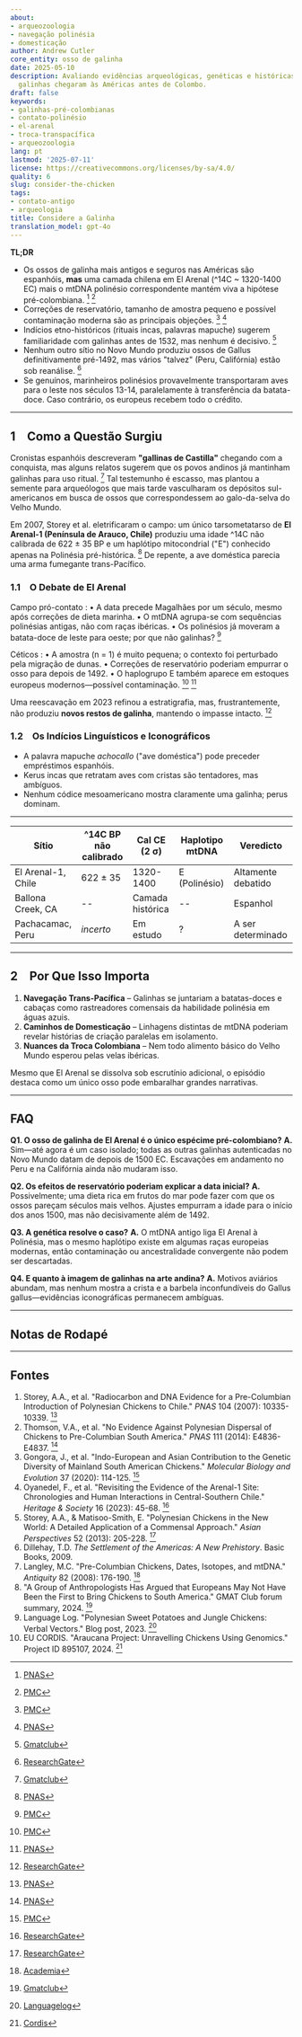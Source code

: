 ```yaml
---
about:
- arqueozoologia
- navegação polinésia
- domesticação
author: Andrew Cutler
core_entity: osso de galinha
date: 2025-05-10
description: Avaliando evidências arqueológicas, genéticas e históricas sobre se as
  galinhas chegaram às Américas antes de Colombo.
draft: false
keywords:
- galinhas-pré-colombianas
- contato-polinésio
- el-arenal
- troca-transpacífica
- arqueozoologia
lang: pt
lastmod: '2025-07-11'
license: https://creativecommons.org/licenses/by-sa/4.0/
quality: 6
slug: consider-the-chicken
tags:
- contato-antigo
- arqueologia
title: Considere a Galinha
translation_model: gpt-4o
---
```


**TL;DR**

- Os ossos de galinha mais antigos e seguros nas Américas são espanhóis, **mas** uma camada chilena em El Arenal (^14C ~ 1320-1400 EC) mais o mtDNA polinésio correspondente mantém viva a hipótese pré-colombiana. [^oai1] [^oai2] 
- Correções de reservatório, tamanho de amostra pequeno e possível contaminação moderna são as principais objeções. [^oai3] [^oai4] 
- Indícios etno-históricos (rituais incas, palavras mapuche) sugerem familiaridade com galinhas antes de 1532, mas nenhum é decisivo. [^oai5] 
- Nenhum outro sítio no Novo Mundo produziu ossos de Gallus definitivamente pré-1492, mas vários "talvez" (Peru, Califórnia) estão sob reanálise. [^oai6] 
- Se genuínos, marinheiros polinésios provavelmente transportaram aves para o leste nos séculos 13-14, paralelamente à transferência da batata-doce. Caso contrário, os europeus recebem todo o crédito.

---

## 1 Como a Questão Surgiu

Cronistas espanhóis descreveram **"gallinas de Castilla"** chegando com a conquista, mas alguns relatos sugerem que os povos andinos já mantinham galinhas para uso ritual. [^oai7] Tal testemunho é escasso, mas plantou a semente para arqueólogos que mais tarde vasculharam os depósitos sul-americanos em busca de ossos que correspondessem ao galo-da-selva do Velho Mundo.

Em 2007, Storey et al. eletrificaram o campo: um único tarsometatarso de **El Arenal-1 (Península de Arauco, Chile)** produziu uma idade ^14C não calibrada de 622 ± 35 BP e um haplótipo mitocondrial ("E") conhecido apenas na Polinésia pré-histórica. [^oai8] De repente, a ave doméstica parecia uma arma fumegante trans-Pacífico.

### 1.1 O Debate de El Arenal

Campo pró-contato 
: • A data precede Magalhães por um século, mesmo após correções de dieta marinha. 
 • O mtDNA agrupa-se com sequências polinésias antigas, não com raças ibéricas. 
 • Os polinésios já moveram a batata-doce de leste para oeste; por que não galinhas? [^oai9] 

Céticos 
: • A amostra (n = 1) é muito pequena; o contexto foi perturbado pela migração de dunas. 
 • Correções de reservatório poderiam empurrar o osso para depois de 1492. 
 • O haplogrupo E também aparece em estoques europeus modernos—possível contaminação. [^oai10] [^oai11] 

Uma reescavação em 2023 refinou a estratigrafia, mas, frustrantemente, não produziu **novos restos de galinha**, mantendo o impasse intacto. [^oai12]

### 1.2 Os Indícios Linguísticos e Iconográficos

- A palavra mapuche *achocallo* ("ave doméstica") pode preceder empréstimos espanhóis. 
- Kerus incas que retratam aves com cristas são tentadores, mas ambíguos. 
- Nenhum códice mesoamericano mostra claramente uma galinha; perus dominam.

---

| Sítio | ^14C BP não calibrado | Cal CE (2 σ) | Haplotipo mtDNA | Veredicto |
|-------|-----------------------|--------------|-----------------|-----------|
| El Arenal-1, Chile | 622 ± 35 | 1320-1400 | E (Polinésio) | Altamente debatido |
| Ballona Creek, CA | -- | Camada histórica | -- | Espanhol |
| Pachacamac, Peru | *incerto* | Em estudo | ? | A ser determinado |

---

## 2 Por Que Isso Importa

1. **Navegação Trans-Pacífica** – Galinhas se juntariam a batatas-doces e cabaças como rastreadores comensais da habilidade polinésia em águas azuis.  
2. **Caminhos de Domesticação** – Linhagens distintas de mtDNA poderiam revelar histórias de criação paralelas em isolamento.  
3. **Nuances da Troca Colombiana** – Nem todo alimento básico do Velho Mundo esperou pelas velas ibéricas.

Mesmo que El Arenal se dissolva sob escrutínio adicional, o episódio destaca como um único osso pode embaralhar grandes narrativas.

---

## FAQ

**Q1. O osso de galinha de El Arenal é o único espécime pré-colombiano?** 
**A.** Sim—até agora é um caso isolado; todas as outras galinhas autenticadas no Novo Mundo datam de depois de 1500 EC. Escavações em andamento no Peru e na Califórnia ainda não mudaram isso.

**Q2. Os efeitos de reservatório poderiam explicar a data inicial?** 
**A.** Possivelmente; uma dieta rica em frutos do mar pode fazer com que os ossos pareçam séculos mais velhos. Ajustes empurram a idade para o início dos anos 1500, mas não decisivamente além de 1492.

**Q3. A genética resolve o caso?** 
**A.** O mtDNA antigo liga El Arenal à Polinésia, mas o mesmo haplótipo existe em algumas raças europeias modernas, então contaminação ou ancestralidade convergente não podem ser descartadas.

**Q4. E quanto à imagem de galinhas na arte andina?** 
**A.** Motivos aviários abundam, mas nenhum mostra a crista e a barbela inconfundíveis do Gallus gallus—evidências iconográficas permanecem ambíguas.

---

## Notas de Rodapé

[^oai1]: [PNAS](https://www.pnas.org/doi/10.1073/pnas.0703993104?utm_source=chatgpt.com)
[^oai2]: [PMC](https://pmc.ncbi.nlm.nih.gov/articles/PMC1965514/?utm_source=chatgpt.com)
[^oai3]: [PMC](https://pmc.ncbi.nlm.nih.gov/articles/PMC7062093/?utm_source=chatgpt.com)
[^oai4]: [PNAS](https://www.pnas.org/doi/10.1073/pnas.1410780111?utm_source=chatgpt.com)
[^oai5]: [Gmatclub](https://gmatclub.com/forum/a-group-of-anthropologists-has-argued-that-europeans-may-not-have-been-423642.html?utm_source=chatgpt.com)
[^oai6]: [ResearchGate](https://www.researchgate.net/publication/378964194_Revisiting_the_evidence_of_the_Arenal_1_site_Chronologies_and_human_interactions_in_central_southern_Chile?utm_source=chatgpt.com)
[^oai7]: [Gmatclub](https://gmatclub.com/forum/a-group-of-anthropologists-has-argued-that-europeans-may-not-have-been-423642.html)
[^oai8]: [PNAS](https://www.pnas.org/doi/10.1073/pnas.0703993104)
[^oai9]: [PMC](https://pmc.ncbi.nlm.nih.gov/articles/PMC4156719/)
[^oai10]: [PMC](https://pmc.ncbi.nlm.nih.gov/articles/PMC7062093/)
[^oai11]: [PNAS](https://www.pnas.org/doi/10.1073/pnas.1410780111)
[^oai12]: [ResearchGate](https://www.researchgate.net/publication/378964194_Revisiting_the_evidence_of_the_Arenal_1_site_Chronologies_and_human_interactions_in_central_southern_Chile)
[^oai13]: [ResearchGate](https://www.researchgate.net/publication/261656806_Polynesian_Chickens_in_the_New_World_a_detailed_application_of_a_commensal_approach)
[^oai14]: [Academia](https://www.academia.edu/61029989/Pre_Columbian_chickens_dates_isotopes_and_mtDNA)
[^oai15]: [Languagelog](https://languagelog.ldc.upenn.edu/nll/?p=57706)
[^oai16]: [Cordis](https://cordis.europa.eu/project/id/895107)
[^1]: Para uma introdução sobre correções de reservatório e calibração, veja Thompson et al., *Journal of Archaeological Science* **41** (2014): 118-125.

---

## Fontes

1. Storey, A.A., et al. "Radiocarbon and DNA Evidence for a Pre-Columbian Introduction of Polynesian Chickens to Chile." *PNAS* 104 (2007): 10335-10339. [^oai8] 
2. Thomson, V.A., et al. "No Evidence Against Polynesian Dispersal of Chickens to Pre-Columbian South America." *PNAS* 111 (2014): E4836-E4837. [^oai11] 
3. Gongora, J., et al. "Indo-European and Asian Contribution to the Genetic Diversity of Mainland South American Chickens." *Molecular Biology and Evolution* 37 (2020): 114-125. [^oai10] 
4. Oyanedel, F., et al. "Revisiting the Evidence of the Arenal-1 Site: Chronologies and Human Interactions in Central-Southern Chile." *Heritage & Society* 16 (2023): 45-68. [^oai12] 
5. Storey, A.A., & Matisoo-Smith, E. "Polynesian Chickens in the New World: A Detailed Application of a Commensal Approach." *Asian Perspectives* 52 (2013): 205-228. [^oai13] 
6. Dillehay, T.D. *The Settlement of the Americas: A New Prehistory*. Basic Books, 2009. 
7. Langley, M.C. "Pre-Columbian Chickens, Dates, Isotopes, and mtDNA." *Antiquity* 82 (2008): 176-190. [^oai14] 
8. "A Group of Anthropologists Has Argued that Europeans May Not Have Been the First to Bring Chickens to South America." GMAT Club forum summary, 2024. [^oai7] 
9. Language Log. "Polynesian Sweet Potatoes and Jungle Chickens: Verbal Vectors." Blog post, 2023. [^oai15] 
10. EU CORDIS. "Araucana Project: Unravelling Chickens Using Genomics." Project ID 895107, 2024. [^oai16]